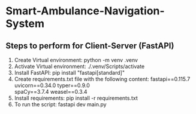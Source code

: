 # Smart-Ambulance-Navigation-System

## Steps to perform for Client-Server (FastAPI)

1. Create Virtual environment:
   python -m venv .venv
2. Activate Virtual environment:
   ./.venv/Scripts/activate
3. Install FastAPI:
   pip install "fastapi[standard]"
4. Create requirements.txt file with the following content:
   fastapi==0.115.7
   uvicorn==0.34.0
   typer==0.9.0  
   spaCy==3.7.4
   weasel==0.3.4
5. Install requirements:
   pip install -r requirements.txt
6. To run the script:
   fastapi dev main.py
